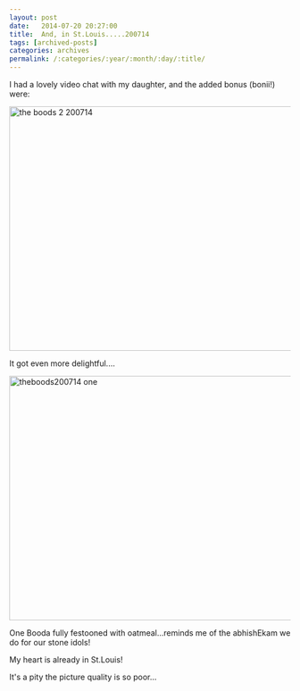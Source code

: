 ```yaml
---
layout: post
date:	2014-07-20 20:27:00
title:  And, in St.Louis.....200714
tags: [archived-posts]
categories: archives
permalink: /:categories/:year/:month/:day/:title/
---
```

I had a lovely video chat with my daughter, and the added bonus (bonii!) were:

<a href="https://www.flickr.com/photos/86494503@N00/14512471788" title="the boods 2 200714 by mohandep, on Flickr"><img src="https://farm4.staticflickr.com/3854/14512471788_e9637ff8bc_z.jpg" width="640" height="438" alt="the boods 2 200714"></a>


It got even more delightful....

<a href="https://www.flickr.com/photos/86494503@N00/14698840452" title="theboods200714 one by mohandep, on Flickr"><img src="https://farm3.staticflickr.com/2896/14698840452_39495e16df_z.jpg" width="640" height="438" alt="theboods200714 one"></a>

One Booda fully festooned with oatmeal...reminds me of the abhishEkam we do for our stone idols!

My heart is already in St.Louis!

It's a pity the picture quality is so poor...
